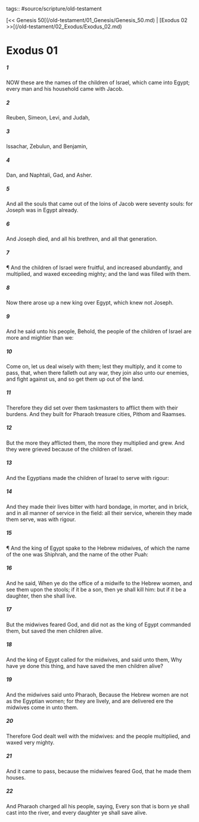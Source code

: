 tags:: #source/scripture/old-testament

[<< Genesis 50[(/old-testament/01_Genesis/Genesis_50.md) | [Exodus 02 >>[(/old-testament/02_Exodus/Exodus_02.md)

# Exodus 01

##### 1

NOW these are the names of the children of Israel, which came into Egypt; every man and his household came with Jacob.

##### 2

Reuben, Simeon, Levi, and Judah,

##### 3

Issachar, Zebulun, and Benjamin,

##### 4

Dan, and Naphtali, Gad, and Asher.

##### 5

And all the souls that came out of the loins of Jacob were seventy souls: for Joseph was in Egypt already.

##### 6

And Joseph died, and all his brethren, and all that generation.

##### 7

¶ And the children of Israel were fruitful, and increased abundantly, and multiplied, and waxed exceeding mighty; and the land was filled with them.

##### 8

Now there arose up a new king over Egypt, which knew not Joseph.

##### 9

And he said unto his people, Behold, the people of the children of Israel are more and mightier than we:

##### 10

Come on, let us deal wisely with them; lest they multiply, and it come to pass, that, when there falleth out any war, they join also unto our enemies, and fight against us, and so get them up out of the land.

##### 11

Therefore they did set over them taskmasters to afflict them with their burdens. And they built for Pharaoh treasure cities, Pithom and Raamses.

##### 12

But the more they afflicted them, the more they multiplied and grew. And they were grieved because of the children of Israel.

##### 13

And the Egyptians made the children of Israel to serve with rigour:

##### 14

And they made their lives bitter with hard bondage, in morter, and in brick, and in all manner of service in the field: all their service, wherein they made them serve, was with rigour.

##### 15

¶ And the king of Egypt spake to the Hebrew midwives, of which the name of the one was Shiphrah, and the name of the other Puah:

##### 16

And he said, When ye do the office of a midwife to the Hebrew women, and see them upon the stools; if it be a son, then ye shall kill him: but if it be a daughter, then she shall live.

##### 17

But the midwives feared God, and did not as the king of Egypt commanded them, but saved the men children alive.

##### 18

And the king of Egypt called for the midwives, and said unto them, Why have ye done this thing, and have saved the men children alive?

##### 19

And the midwives said unto Pharaoh, Because the Hebrew women are not as the Egyptian women; for they are lively, and are delivered ere the midwives come in unto them.

##### 20

Therefore God dealt well with the midwives: and the people multiplied, and waxed very mighty.

##### 21

And it came to pass, because the midwives feared God, that he made them houses.

##### 22

And Pharaoh charged all his people, saying, Every son that is born ye shall cast into the river, and every daughter ye shall save alive.
